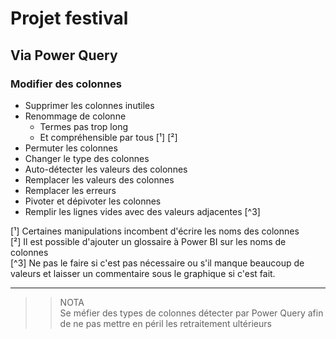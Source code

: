 # **Projet festival**

## **Via Power Query**

### Modifier des colonnes

* Supprimer les colonnes inutiles
* Renommage de colonne 
    * Termes pas trop long 
    * Et compréhensible par tous [¹] [²]
* Permuter les colonnes
* Changer le type des colonnes
* Auto-détecter les valeurs des colonnes
* Remplacer les valeurs des colonnes
* Remplacer les erreurs
* Pivoter et dépivoter les colonnes
* Remplir les lignes vides avec des valeurs adjacentes [^3]


[¹] Certaines manipulations incombent d'écrire les noms des colonnes  
[²] Il est possible d'ajouter un glossaire à Power BI sur les noms de colonnes  
[^3] Ne pas le faire si c'est pas nécessaire ou s'il manque beaucoup de valeurs et laisser un commentaire sous le graphique si c'est fait.
___
>> NOTA  
Se méfier des types de colonnes détecter par Power Query afin de ne pas mettre en péril les retraitement ultérieurs
